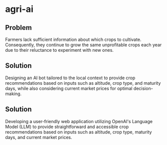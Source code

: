 # agri-ai

## Problem

Farmers lack sufficient information about which crops to cultivate. Consequently, they continue to grow the same unprofitable crops each year due to their reluctance to experiment with new ones.

## Solution
Designing an AI bot tailored to the local context to provide crop recommendations based on inputs such as altitude, crop type, and maturity days, while also considering current market prices for optimal decision-making.

## Solution

Developing a user-friendly web application utilizing OpenAI's Language Model (LLM) to provide straightforward and accessible crop recommendations based on inputs such as altitude, crop type, maturity days, and current market prices.

